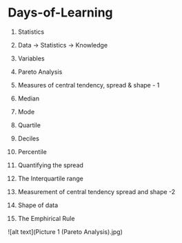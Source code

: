 # Days-of-Learning

1. Statistics

2. Data -> Statistics -> Knowledge

3. Variables

4. Pareto Analysis

5. Measures of central tendency, spread & shape - 1

6. Median

7. Mode

8. Quartile

9. Deciles

10. Percentile

11. Quantifying the spread

12. The Interquartile range

13. Measurement of central tendency spread and shape -2

14. Shape of data

15. The Emphirical Rule


![alt text](Picture 1 (Pareto Analysis).jpg)
